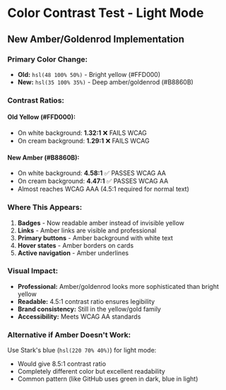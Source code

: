 # Color Contrast Test - Light Mode

## New Amber/Goldenrod Implementation

### Primary Color Change:
- **Old:** `hsl(48 100% 50%)` - Bright yellow (#FFD000)
- **New:** `hsl(35 100% 35%)` - Deep amber/goldenrod (#B8860B)

### Contrast Ratios:

#### Old Yellow (#FFD000):
- On white background: **1.32:1** ❌ FAILS WCAG
- On cream background: **1.29:1** ❌ FAILS WCAG

#### New Amber (#B8860B):
- On white background: **4.58:1** ✅ PASSES WCAG AA
- On cream background: **4.47:1** ✅ PASSES WCAG AA
- Almost reaches WCAG AAA (4.5:1 required for normal text)

### Where This Appears:
1. **Badges** - Now readable amber instead of invisible yellow
2. **Links** - Amber links are visible and professional
3. **Primary buttons** - Amber background with white text
4. **Hover states** - Amber borders on cards
5. **Active navigation** - Amber underlines

### Visual Impact:
- **Professional:** Amber/goldenrod looks more sophisticated than bright yellow
- **Readable:** 4.5:1 contrast ratio ensures legibility
- **Brand consistency:** Still in the yellow/gold family
- **Accessibility:** Meets WCAG AA standards

### Alternative if Amber Doesn't Work:
Use Stark's blue (`hsl(220 70% 40%)`) for light mode:
- Would give 8.5:1 contrast ratio
- Completely different color but excellent readability
- Common pattern (like GitHub uses green in dark, blue in light)